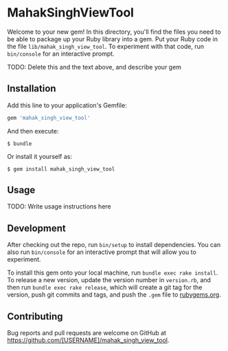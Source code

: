 # MahakSinghViewTool

Welcome to your new gem! In this directory, you'll find the files you need to be able to package up your Ruby library into a gem. Put your Ruby code in the file `lib/mahak_singh_view_tool`. To experiment with that code, run `bin/console` for an interactive prompt.

TODO: Delete this and the text above, and describe your gem

## Installation

Add this line to your application's Gemfile:

```ruby
gem 'mahak_singh_view_tool'
```

And then execute:

    $ bundle

Or install it yourself as:

    $ gem install mahak_singh_view_tool

## Usage

TODO: Write usage instructions here

## Development

After checking out the repo, run `bin/setup` to install dependencies. You can also run `bin/console` for an interactive prompt that will allow you to experiment.

To install this gem onto your local machine, run `bundle exec rake install`. To release a new version, update the version number in `version.rb`, and then run `bundle exec rake release`, which will create a git tag for the version, push git commits and tags, and push the `.gem` file to [rubygems.org](https://rubygems.org).

## Contributing

Bug reports and pull requests are welcome on GitHub at https://github.com/[USERNAME]/mahak_singh_view_tool.
